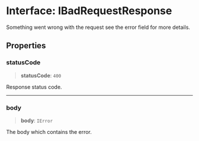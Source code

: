 # Interface: IBadRequestResponse

Something went wrong with the request see the error field for more details.

## Properties

### statusCode

> **statusCode**: `400`

Response status code.

***

### body

> **body**: `IError`

The body which contains the error.
